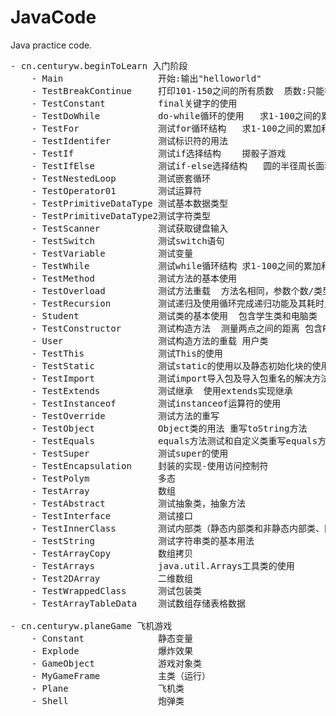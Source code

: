 # JavaCode
Java practice code.
<pre>
- cn.centuryw.beginToLearn 入门阶段
    - Main                  开始:输出"helloworld" 
    - TestBreakContinue     打印101-150之间的所有质数  质数:只能被1和它本身整除的数 
    - TestConstant          final关键字的使用 
    - TestDoWhile           do-while循环的使用   求1-100之间的累加和 
    - TestFor               测试for循环结构   求1-100之间的累加和 
    - TestIdentifer         测试标识符的用法 
    - TestIf                测试if选择结构    掷骰子游戏 
    - TestIfElse            测试if-else选择结构   圆的半径周长面积  
    - TestNestedLoop        测试嵌套循环 
    - TestOperator01        测试运算符 
    - TestPrimitiveDataType 测试基本数据类型  
    - TestPrimitiveDataType2测试字符类型  
    - TestScanner           测试获取键盘输入 
    - TestSwitch            测试switch语句  
    - TestVariable          测试变量 
    - TestWhile             测试while循环结构 求1-100之间的累加和  
    - TestMethod            测试方法的基本使用 
    - TestOverload          测试方法重载  方法名相同，参数个数/类型/顺序不同，构成重载 
    - TestRecursion         测试递归及使用循环完成递归功能及其耗时比较   计算n的阶乘 
    - Student               测试类的基本使用  包含学生类和电脑类  
    - TestConstructor       测试构造方法  测量两点之间的距离 包含Point类以及TestConstructor类
    - User                  测试构造方法的重载 用户类 
    - TestThis              测试This的使用 
    - TestStatic            测试static的使用以及静态初始化块的使用 
    - TestImport            测试import导入包及导入包重名的解决方法及静态导入 
    - TestExtends           测试继承  使用extends实现继承
    - TestInstanceof        测试instanceof运算符的使用 
    - TestOverride          测试方法的重写 
    - TestObject            Object类的用法 重写toString方法
    - TestEquals            equals方法测试和自定义类重写equals方法 
    - TestSuper             测试super的使用 
    - TestEncapsulation     封装的实现-使用访问控制符
    - TestPolym             多态
    - TestArray             数组
    - TestAbstract          测试抽象类，抽象方法
    - TestInterface         测试接口
    - TestInnerClass        测试内部类（静态内部类和非静态内部类、匿名内部类、方法内部类）
    - TestString            测试字符串类的基本用法
    - TestArrayCopy         数组拷贝
    - TestArrays            java.util.Arrays工具类的使用
    - Test2DArray           二维数组
    - TestWrappedClass      测试包装类
    - TestArrayTableData    测试数组存储表格数据
    
- cn.centuryw.planeGame 飞机游戏
    - Constant              静态变量
    - Explode               爆炸效果
    - GameObject            游戏对象类
    - MyGameFrame           主类（运行）
    - Plane                 飞机类
    - Shell                 炮弹类
</pre> 
    
    